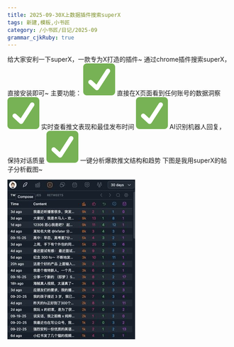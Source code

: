 ```yaml
---
title: 2025-09-30X上数据插件搜索superX
tags: 新建,模板,小书匠
category: /小书匠/日记/2025-09
grammar_cjkRuby: true
---
```


给大家安利一下superX，一款专为X打造的插件~ 通过chrome插件搜索superX，直接安装即可~ 主要功能： ![✅](./images/1759219460425.svg "White heavy check mark") 直接在X页面看到任何账号的数据洞察 ![✅](./images/1759219460425.svg "White heavy check mark") 实时查看推文表现和最佳发布时间 ![✅](./images/1759219460425.svg "White heavy check mark") AI识别机器人回复，保持对话质量 ![✅](./images/1759219460425.svg "White heavy check mark") 一键分析爆款推文结构和趋势 下图是我用superX的帖子分析截图~

![enter description here](./images/1759219469353.png)
